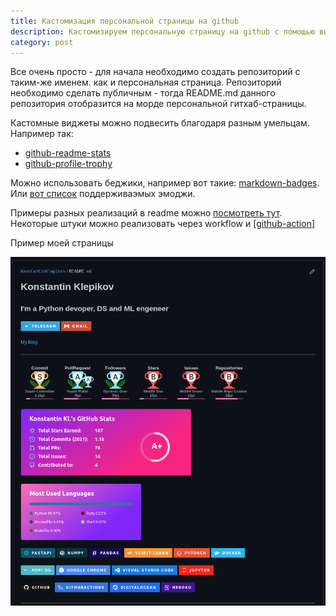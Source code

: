 ```yaml
---
title: Кастомизация персональной страницы на github
description: Кастомизируем персональную страницу на github с помощью виджетов, анимации и фидов из различных источников
category: post
---
```

Все очень просто - для начала необходимо создать репозиторий с таким-же именем. как и персональная страница. Репозиторий необходимо сделать публичным - тогда README.md данного репозитория отобразится на морде персональной гитхаб-страницы.

Кастомные виджеты можно подвесить благодаря разным умельцам. Например так:

- [github-readme-stats](https://github.com/anuraghazra/github-readme-stats)
- [github-profile-trophy](https://github.com/ryo-ma/github-profile-trophy)

Можно использовать беджики, например вот такие: [markdown-badges](https://github.com/Ileriayo/markdown-badges). Или [вот список](https://gist.github.com/rxaviers/7360908) поддерживаэмых эмоджи.

Примеры разных реализаций в readme можно [посмотреть тут](https://github.com/abhisheknaiidu/awesome-github-profile-readme). Некоторые штуки можно реализовать через workflow и [[github-action]]

Пример моей страницы

[![my github-page](../attachments/2021-09-14-19-24-18.png)](https://github.com/KonstantinKlepikov)

[//begin]: # "Autogenerated link references for markdown compatibility"
[github-action]: ../notes/github-action "Githunb action"
[//end]: # "Autogenerated link references"